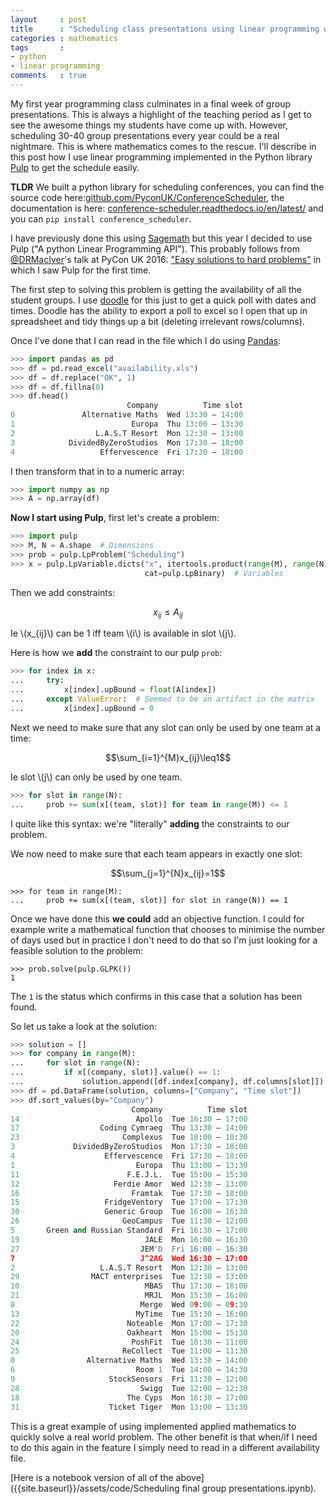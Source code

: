 ```yaml
---
layout     : post
title      : "Scheduling class presentations using linear programming with Python"
categories : mathematics
tags       :
- python
- linear programming
comments   : true
---
```


My first year programming class culminates in a final week of group
presentations. This is always a highlight of the teaching period as I get to see
the awesome things my students have come up with. However, scheduling 30-40
group presentations every year could be a real nightmare. This is where
mathematics comes to the rescue. I'll describe in this post how I use linear
programming implemented in the Python library
[Pulp](https://github.com/coin-or/pulp) to get the schedule easily.

**TLDR** We built a python library for scheduling conferences, you can find the
source code
here:[github.com/PyconUK/ConferenceScheduler](https://github.com/PyconUK/ConferenceScheduler),
the documentation is here:
[conference-scheduler.readthedocs.io/en/latest/](http://conference-scheduler.readthedocs.io/en/latest/)
and you can `pip install conference_scheduler`.

I have previously done this using [Sagemath](http://www.sagemath.org/) but this
year I decided to use Pulp ("A python Linear Programming API"). This probably
follows from [@DRMacIver](https://twitter.com/DRMacIver)'s talk at PyCon UK
2016: ["Easy solutions to hard
problems"](https://www.youtube.com/watch?v=OkusHEBOhmQ) in which I saw Pulp for
the first time.

The first step to solving this problem is getting the availability of all the
student groups. I use [doodle](http://www.doodle.com/) for this just to get a
quick poll with dates and times. Doodle has the ability to export a poll to
excel so I open that up in spreadsheet and tidy things up a bit (deleting
irrelevant rows/columns).

Once I've done that I can read in the file which I do using
[Pandas](http://pandas.pydata.org/):

```python
>>> import pandas as pd
>>> df = pd.read_excel("availability.xls")
>>> df = df.replace("OK", 1)
>>> df = df.fillna(0)
>>> df.head()
                          Company          Time slot
0               Alternative Maths  Wed 13:30 – 14:00
1                          Europa  Thu 13:00 – 13:30
2                  L.A.S.T Resort  Mon 12:30 – 13:00
3            DividedByZeroStudios  Mon 17:30 – 18:00
4                   Effervescence  Fri 17:30 – 18:00

```

I then transform that in to a numeric array:

```python
>>> import numpy as np
>>> A = np.array(df)

```

**Now I start using Pulp**, first let's create a problem:

```python
>>> import pulp
>>> M, N = A.shape  # Dimensions
>>> prob = pulp.LpProblem("Scheduling")
>>> x = pulp.LpVariable.dicts("x", itertools.product(range(M), range(N)),
							  cat=pulp.LpBinary)  # Variables
```

Then we add constraints:

$$x_{ij} \leq A_{ij}$$

Ie \\(x\_{ij}\\) can be 1 iff team \\(i\\) is available in slot \\(j\\).

Here is how we __add__ the constraint to our pulp `prob`:


```python
>>> for index in x:
... 	try:
...         x[index].upBound = float(A[index])
...     except ValueError:  # Seemed to be an artifact in the matrix
...         x[index].upBound = 0

```

Next we need to make sure that any slot can only be used by one team at a time:

$$\sum_{i=1}^{M}x_{ij}\leq1$$

Ie slot \\(j\\) can only be used by one team.

```python
>>> for slot in range(N):
... 	prob += sum(x[(team, slot)] for team in range(M)) <= 1

```

I quite like this syntax: we're "literally" __adding__ the constraints to our
problem.

We now need to make sure that each team appears in exactly one slot:

$$\sum_{j=1}^{N}x_{ij}=1$$

```
>>> for team in range(M):
...     prob += sum(x[(team, slot)] for slot in range(N)) == 1

```

Once we have done this **we could** add an objective function. I could for
example write a mathematical function that chooses to minimise the number of
days used but in practice I don't need to do that so I'm just looking for a
feasible solution to the problem:

```
>>> prob.solve(pulp.GLPK())
1

```

The `1` is the status which confirms in this case that a solution has been found.

So let us take a look at the solution:


```python
>>> solution = []
>>> for company in range(M):
...     for slot in range(N):
...         if x[(company, slot)].value() == 1:
...         	solution.append([df.index[company], df.columns[slot]])
>>> df = pd.DataFrame(solution, columns=["Company", "Time slot"])
>>> df.sort_values(by="Company")
                           Company          Time slot
14                          Apollo  Tue 16:30 – 17:00
17                  Coding Cymraeg  Thu 13:30 – 14:00
23                       Complexus  Tue 10:00 – 10:30
3             DividedByZeroStudios  Mon 17:30 – 18:00
4                    Effervescence  Fri 17:30 – 18:00
1                           Europa  Thu 13:00 – 13:30
11                        F.E.J.L.  Tue 15:00 – 15:30
12                     Ferdie Amor  Wed 12:30 – 13:00
16                         Framtak  Tue 17:30 – 18:00
15                   FridgeVentory  Tue 17:00 – 17:30
30                   Generic Group  Tue 16:00 – 16:30
26                       GeoCampus  Tue 11:30 – 12:00
5       Green and Russian Standard  Fri 16:30 – 17:00
19                            JALE  Mon 16:00 – 16:30
27                           JEM'D  Fri 16:00 – 16:30
7                            J^2AG  Wed 16:30 – 17:00
2                   L.A.S.T Resort  Mon 12:30 – 13:00
29                MACT enterprises  Tue 12:30 – 13:00
10                            MBAS  Thu 17:30 – 18:00
21                            MRJL  Mon 15:30 – 16:00
8                            Merge  Wed 09:00 – 09:30
13                          MyTime  Tue 15:30 – 16:00
22                        Noteable  Mon 17:00 – 17:30
20                        Oakheart  Mon 15:00 – 15:30
24                         PoshFit  Tue 10:30 – 11:00
25                       ReCollect  Tue 11:00 – 11:30
0                Alternative Maths  Wed 13:30 – 14:00
6                           Room 1  Tue 14:00 – 14:30
9                     StockSensors  Fri 11:30 – 12:00
28                           Swigg  Tue 12:00 – 12:30
18                        The Cyps  Mon 16:30 – 17:00
31                    Ticket Tiger  Mon 13:00 – 13:30

```

This is a great example of using implemented applied mathematics to quickly
solve a real world problem. The other benefit is that when/if I need to do this
again in the feature I simply need to read in a different availability file.

[Here is a notebook version of all of the above]({{site.baseurl}}/assets/code/Scheduling final group presentations.ipynb).
